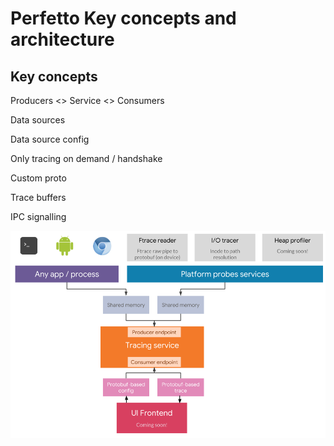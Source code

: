 # Perfetto Key concepts and architecture

Key concepts
------------
Producers <> Service <> Consumers

Data sources

Data source config

Only tracing on demand / handshake

Custom proto

Trace buffers

IPC signalling

![Perfetto Stack](images/perfetto-stack.png)
